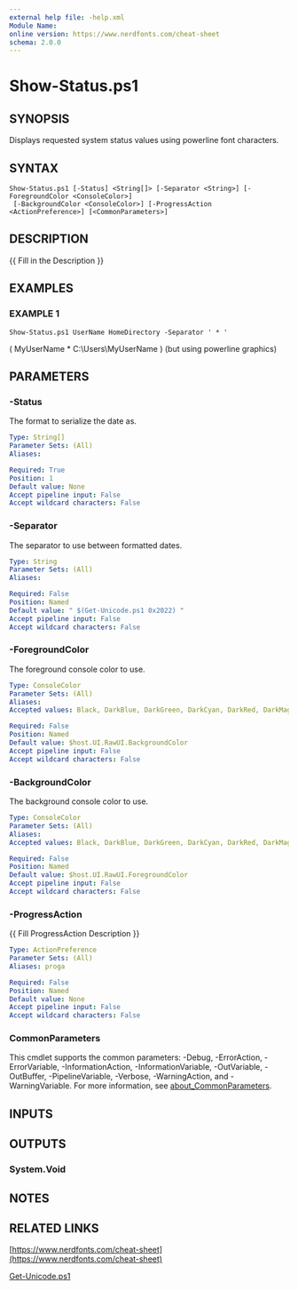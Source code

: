 ```yaml
---
external help file: -help.xml
Module Name:
online version: https://www.nerdfonts.com/cheat-sheet
schema: 2.0.0
---
```


# Show-Status.ps1

## SYNOPSIS
Displays requested system status values using powerline font characters.

## SYNTAX

```
Show-Status.ps1 [-Status] <String[]> [-Separator <String>] [-ForegroundColor <ConsoleColor>]
 [-BackgroundColor <ConsoleColor>] [-ProgressAction <ActionPreference>] [<CommonParameters>]
```

## DESCRIPTION
{{ Fill in the Description }}

## EXAMPLES

### EXAMPLE 1
```
Show-Status.ps1 UserName HomeDirectory -Separator ' * '
```

( MyUserName * C:\Users\MyUserName )
(but using powerline graphics)

## PARAMETERS

### -Status
The format to serialize the date as.

```yaml
Type: String[]
Parameter Sets: (All)
Aliases:

Required: True
Position: 1
Default value: None
Accept pipeline input: False
Accept wildcard characters: False
```

### -Separator
The separator to use between formatted dates.

```yaml
Type: String
Parameter Sets: (All)
Aliases:

Required: False
Position: Named
Default value: " $(Get-Unicode.ps1 0x2022) "
Accept pipeline input: False
Accept wildcard characters: False
```

### -ForegroundColor
The foreground console color to use.

```yaml
Type: ConsoleColor
Parameter Sets: (All)
Aliases:
Accepted values: Black, DarkBlue, DarkGreen, DarkCyan, DarkRed, DarkMagenta, DarkYellow, Gray, DarkGray, Blue, Green, Cyan, Red, Magenta, Yellow, White

Required: False
Position: Named
Default value: $host.UI.RawUI.BackgroundColor
Accept pipeline input: False
Accept wildcard characters: False
```

### -BackgroundColor
The background console color to use.

```yaml
Type: ConsoleColor
Parameter Sets: (All)
Aliases:
Accepted values: Black, DarkBlue, DarkGreen, DarkCyan, DarkRed, DarkMagenta, DarkYellow, Gray, DarkGray, Blue, Green, Cyan, Red, Magenta, Yellow, White

Required: False
Position: Named
Default value: $host.UI.RawUI.ForegroundColor
Accept pipeline input: False
Accept wildcard characters: False
```

### -ProgressAction
{{ Fill ProgressAction Description }}

```yaml
Type: ActionPreference
Parameter Sets: (All)
Aliases: proga

Required: False
Position: Named
Default value: None
Accept pipeline input: False
Accept wildcard characters: False
```

### CommonParameters
This cmdlet supports the common parameters: -Debug, -ErrorAction, -ErrorVariable, -InformationAction, -InformationVariable, -OutVariable, -OutBuffer, -PipelineVariable, -Verbose, -WarningAction, and -WarningVariable. For more information, see [about_CommonParameters](http://go.microsoft.com/fwlink/?LinkID=113216).

## INPUTS

## OUTPUTS

### System.Void
## NOTES

## RELATED LINKS

[https://www.nerdfonts.com/cheat-sheet](https://www.nerdfonts.com/cheat-sheet)

[Get-Unicode.ps1]()

